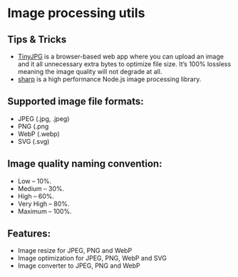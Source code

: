 # Image processing utils

## Tips & Tricks
- [TinyJPG](https://tinypng.com/) is a browser-based web app where you can upload an image and it all unnecessary extra bytes to optimize file size. It’s 100% lossless meaning the image quality will not degrade at all.
- [sharp](https://sharp.pixelplumbing.com/) is a high performance Node.js image processing library.

## Supported image file formats:
- JPEG (.jpg, .jpeg)
- PNG (.png
- WebP (.webp)
- SVG (.svg)

## Image quality naming convention:
- Low – 10%.
- Medium – 30%.
- High – 60%.
- Very High – 80%.
- Maximum – 100%.

## Features:
- Image resize for JPEG, PNG and WebP
- Image optimization for JPEG, PNG, WebP and SVG
- Image converter to JPEG, PNG and WebP
